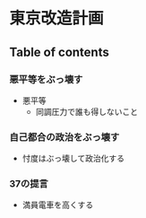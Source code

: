 # 東京改造計画

## Table of contents

### 悪平等をぶっ壊す

- 悪平等
  - 同調圧力で誰も得しないこと

### 自己都合の政治をぶっ壊す

- 忖度はぶっ壊して政治化する

### 37の提言

- 満員電車を高くする
